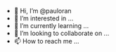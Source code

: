 - 👋 Hi, I’m @pauloran
- 👀 I’m interested in ...
- 🌱 I’m currently learning ...
- 💞️ I’m looking to collaborate on ...
- 📫 How to reach me ...

<!---
pauloran/pauloran is a ✨ special ✨ repository because its `README.md` (this file) appears on your GitHub profile.
You can click the Preview link to take a look at your changes.
--->
